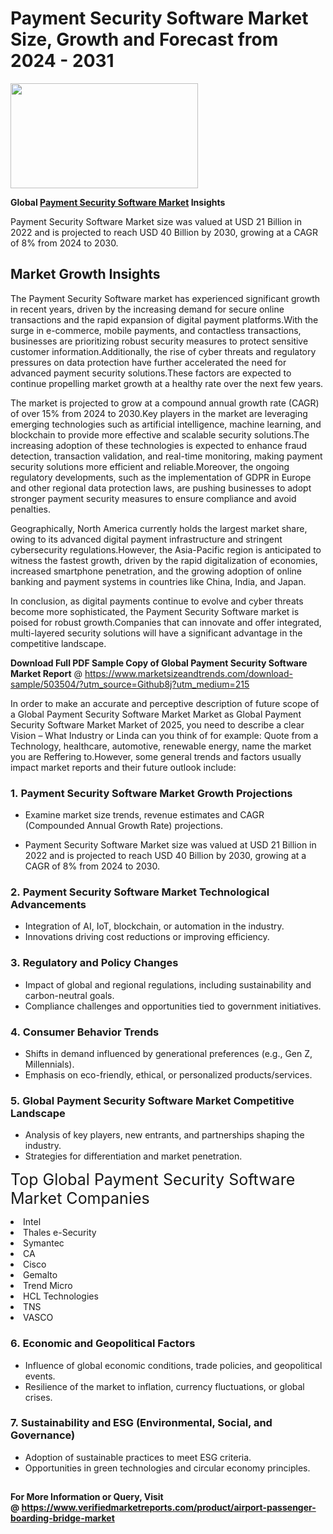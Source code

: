 <H1>Payment Security Software Market Size, Growth and Forecast from 2024 - 2031</H1><img class="aligncenter size-medium wp-image-584254" src="https://thirdeyenews.in/wp-content/uploads/2024/09/Global-Market-Research-300x168.jpeg" alt="" width="300" height="168" /><p><strong>Global&nbsp;<a href="https://www.marketsizeandtrends.com/download-sample/503504/?utm_source=Github8j?utm_medium=215">Payment Security Software Market</a> Insights</strong></p><p>Payment Security Software Market size was valued at USD 21 Billion in 2022 and is projected to reach USD 40 Billion by 2030, growing at a CAGR of 8% from 2024 to 2030.</p><p><h2>Market Growth Insights</h2> <p>The Payment Security Software market has experienced significant growth in recent years, driven by the increasing demand for secure online transactions and the rapid expansion of digital payment platforms.With the surge in e-commerce, mobile payments, and contactless transactions, businesses are prioritizing robust security measures to protect sensitive customer information.Additionally, the rise of cyber threats and regulatory pressures on data protection have further accelerated the need for advanced payment security solutions.These factors are expected to continue propelling market growth at a healthy rate over the next few years.</p> <p>The market is projected to grow at a compound annual growth rate (CAGR) of over 15% from 2024 to 2030.Key players in the market are leveraging emerging technologies such as artificial intelligence, machine learning, and blockchain to provide more effective and scalable security solutions.The increasing adoption of these technologies is expected to enhance fraud detection, transaction validation, and real-time monitoring, making payment security solutions more efficient and reliable.Moreover, the ongoing regulatory developments, such as the implementation of GDPR in Europe and other regional data protection laws, are pushing businesses to adopt stronger payment security measures to ensure compliance and avoid penalties.</p> <p>Geographically, North America currently holds the largest market share, owing to its advanced digital payment infrastructure and stringent cybersecurity regulations.However, the Asia-Pacific region is anticipated to witness the fastest growth, driven by the rapid digitalization of economies, increased smartphone penetration, and the growing adoption of online banking and payment systems in countries like China, India, and Japan.</p> <p>In conclusion, as digital payments continue to evolve and cyber threats become more sophisticated, the Payment Security Software market is poised for robust growth.Companies that can innovate and offer integrated, multi-layered security solutions will have a significant advantage in the competitive landscape.</p> <p><span class=""><strong>Download Full PDF Sample Copy of Global Payment Security Software Market Report</strong> @ <a href="https://www.marketsizeandtrends.com/download-sample/503504/?utm_source=Github8j?utm_medium=215" target="_blank">https://www.marketsizeandtrends.com/download-sample/503504/?utm_source=Github8j?utm_medium=215</a></span></p><p>In order to make an accurate and perceptive description of future scope of a Global&nbsp;Payment Security Software Market Market as Global&nbsp;Payment Security Software Market Market of 2025, you need to describe a clear Vision &ndash; What Industry or Linda can you think of for example: Quote from a Technology, healthcare, automotive, renewable energy, name the market you are Reffering to.However, some general trends and factors usually impact market reports and their future outlook include:</p><h3>1.&nbsp;<strong>Payment Security Software Market Growth Projections</strong></h3><ul><li>Examine market size trends, revenue estimates and CAGR (Compounded Annual Growth Rate) projections.</li><li><p>Payment Security Software Market size was valued at USD 21 Billion in 2022 and is projected to reach USD 40 Billion by 2030, growing at a CAGR of 8% from 2024 to 2030.</p></li></ul><h3>2.&nbsp;<strong>Payment Security Software Market Technological Advancements</strong></h3><ul><li>Integration of AI, IoT, blockchain, or automation in the industry.</li><li>Innovations driving cost reductions or improving efficiency.</li></ul><h3>3.&nbsp;<strong>Regulatory and Policy Changes</strong></h3><ul><li>Impact of global and regional regulations, including sustainability and carbon-neutral goals.</li><li>Compliance challenges and opportunities tied to government initiatives.</li></ul><h3>4.&nbsp;<strong>Consumer Behavior Trends</strong></h3><ul><li>Shifts in demand influenced by generational preferences (e.g., Gen Z, Millennials).</li><li>Emphasis on eco-friendly, ethical, or personalized products/services.</li></ul><h3>5.&nbsp;<strong>Global Payment Security Software Market Competitive Landscape</strong></h3><ul><li>Analysis of key players, new entrants, and partnerships shaping the industry.</li><li>Strategies for differentiation and market penetration.</li></ul><p data-pm-slice="1 1 []"><span style="color: inherit; font-family: inherit; font-size: 25px;">Top Global Payment Security Software Market Companies</span></p><div class="" data-test-id=""><p><li>Intel</li><li> Thales e-Security</li><li> Symantec</li><li> CA</li><li> Cisco</li><li> Gemalto</li><li> Trend Micro</li><li> HCL Technologies</li><li> TNS</li><li> VASCO</li></p></div><h3>6.&nbsp;<strong>Economic and Geopolitical Factors</strong></h3><ul><li>Influence of global economic conditions, trade policies, and geopolitical events.</li><li>Resilience of the market to inflation, currency fluctuations, or global crises.</li></ul><h3>7.&nbsp;<strong>Sustainability and ESG (Environmental, Social, and Governance)</strong></h3><ul><li>Adoption of sustainable practices to meet ESG criteria.</li><li>Opportunities in green technologies and circular economy principles.</li></ul><h2><strong style="font-size: 14px;">For More Information or Query, Visit @&nbsp;</strong><a style="background-color: #ffffff; font-size: 14px;" href="https://www.marketsizeandtrends.com/report/payment-security-software-market/" target="_blank">https://www.verifiedmarketreports.com/product/airport-passenger-boarding-bridge-market</a></h2>